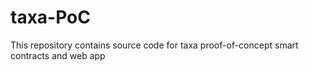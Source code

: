 # taxa-PoC

This repository contains source code for taxa proof-of-concept smart contracts and web app
